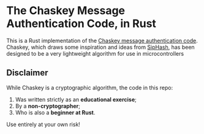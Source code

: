 # The Chaskey Message Authentication Code, in Rust

This is a Rust implementation of the
[Chaskey message authentication code](http://mouha.be/chaskey/).
Chaskey, which draws some inspiration and ideas from
[SipHash](https://131002.net/siphash/), has been designed to be a very
lightweight algorithm for use in microcontrollers


## Disclaimer

While Chaskey is a cryptographic algorithm, the code in this repo:

1. Was written strictly as an **educational exercise**;
2. By a **non-cryptographer**;
3. Who is also a **beginner at Rust**.

Use entirely at your own risk!
